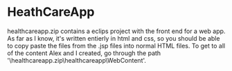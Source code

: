 # HeathCareApp

healthcareapp.zip contains a eclips project with the front end for a web app. As far as I know, it's written entierly in html and css, so you should be able to copy paste the files from the .jsp files into normal HTML files. To get to all of the content Alex and I created, go through the path '\healthcareapp.zip\healthcareapp\WebContent'.
